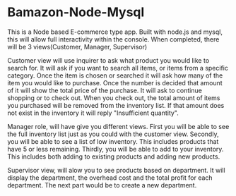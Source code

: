 # Bamazon-Node-Mysql

This is a Node based E-commerce type app. Built with node.js and mysql, this will allow full interactivity within the console. When completed, there will be 3 views(Customer, Manager, Supervisor) 

Customer view will use inquirer to ask what product you would like to search for. It will ask if you want to search all items, or items from a specific category. Once the item is chosen or searched it will ask how many of the item you would like to purchase. Once the number is decided that amount of  it will show the total price of the purchase. It will ask to continue shopping or to check out. When you check out, the total amount of items you purchased will be removed from the inventory list. If that amount does not exist in the inventory it will reply "Insufficient quantity".

Manager role, will have give you different views. First you will be able to see the full inventory list just as you could with the customer view. Secondly, you will be able to see a list of low inventory. This includes products that have 5 or less remaining. Thirdly, you will be able to add to your inventory. This includes both adding to existing products and adding new products.

Supervisor view, will alow you to see products based on department. It will display the department, the overhead cost and the total profit for each department. The next part would be to create a new department.
